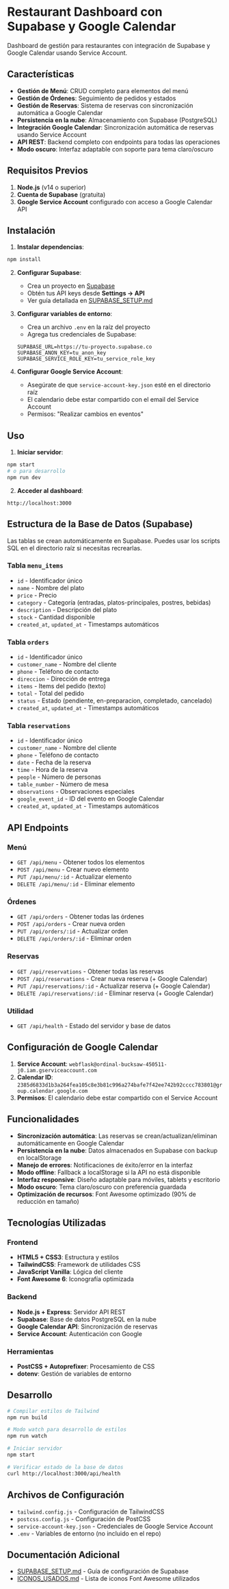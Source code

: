# Restaurant Dashboard con Supabase y Google Calendar

Dashboard de gestión para restaurantes con integración de Supabase y Google Calendar usando Service Account.

## Características

- **Gestión de Menú**: CRUD completo para elementos del menú
- **Gestión de Órdenes**: Seguimiento de pedidos y estados
- **Gestión de Reservas**: Sistema de reservas con sincronización automática a Google Calendar
- **Persistencia en la nube**: Almacenamiento con Supabase (PostgreSQL)
- **Integración Google Calendar**: Sincronización automática de reservas usando Service Account
- **API REST**: Backend completo con endpoints para todas las operaciones
- **Modo oscuro**: Interfaz adaptable con soporte para tema claro/oscuro

## Requisitos Previos

1. **Node.js** (v14 o superior)
2. **Cuenta de Supabase** (gratuita)
3. **Google Service Account** configurado con acceso a Google Calendar API

## Instalación

1. **Instalar dependencias**:
```bash
npm install
```

2. **Configurar Supabase**:
   - Crea un proyecto en [Supabase](https://supabase.com)
   - Obtén tus API keys desde **Settings → API**
   - Ver guía detallada en [SUPABASE_SETUP.md](./SUPABASE_SETUP.md)

3. **Configurar variables de entorno**:
   - Crea un archivo `.env` en la raíz del proyecto
   - Agrega tus credenciales de Supabase:
   ```env
   SUPABASE_URL=https://tu-proyecto.supabase.co
   SUPABASE_ANON_KEY=tu_anon_key
   SUPABASE_SERVICE_ROLE_KEY=tu_service_role_key
   ```

4. **Configurar Google Service Account**:
   - Asegúrate de que `service-account-key.json` esté en el directorio raíz
   - El calendario debe estar compartido con el email del Service Account
   - Permisos: "Realizar cambios en eventos"

## Uso

1. **Iniciar servidor**:
```bash
npm start
# o para desarrollo
npm run dev
```

2. **Acceder al dashboard**:
```
http://localhost:3000
```

## Estructura de la Base de Datos (Supabase)

Las tablas se crean automáticamente en Supabase. Puedes usar los scripts SQL en el directorio raíz si necesitas recrearlas.

### Tabla `menu_items`
- `id` - Identificador único
- `name` - Nombre del plato
- `price` - Precio
- `category` - Categoría (entradas, platos-principales, postres, bebidas)
- `description` - Descripción del plato
- `stock` - Cantidad disponible
- `created_at`, `updated_at` - Timestamps automáticos

### Tabla `orders`
- `id` - Identificador único
- `customer_name` - Nombre del cliente
- `phone` - Teléfono de contacto
- `direccion` - Dirección de entrega
- `items` - Items del pedido (texto)
- `total` - Total del pedido
- `status` - Estado (pendiente, en-preparacion, completado, cancelado)
- `created_at`, `updated_at` - Timestamps automáticos

### Tabla `reservations`
- `id` - Identificador único
- `customer_name` - Nombre del cliente
- `phone` - Teléfono de contacto
- `date` - Fecha de la reserva
- `time` - Hora de la reserva
- `people` - Número de personas
- `table_number` - Número de mesa
- `observations` - Observaciones especiales
- `google_event_id` - ID del evento en Google Calendar
- `created_at`, `updated_at` - Timestamps automáticos

## API Endpoints

### Menú
- `GET /api/menu` - Obtener todos los elementos
- `POST /api/menu` - Crear nuevo elemento
- `PUT /api/menu/:id` - Actualizar elemento
- `DELETE /api/menu/:id` - Eliminar elemento

### Órdenes
- `GET /api/orders` - Obtener todas las órdenes
- `POST /api/orders` - Crear nueva orden
- `PUT /api/orders/:id` - Actualizar orden
- `DELETE /api/orders/:id` - Eliminar orden

### Reservas
- `GET /api/reservations` - Obtener todas las reservas
- `POST /api/reservations` - Crear nueva reserva (+ Google Calendar)
- `PUT /api/reservations/:id` - Actualizar reserva (+ Google Calendar)
- `DELETE /api/reservations/:id` - Eliminar reserva (+ Google Calendar)

### Utilidad
- `GET /api/health` - Estado del servidor y base de datos

## Configuración de Google Calendar

1. **Service Account**: `webflask@ordinal-bucksaw-450511-j0.iam.gserviceaccount.com`
2. **Calendar ID**: `2385d6833d1b3a264fea105c8e3b81c996a274bafe7f42ee742b92cccc783801@group.calendar.google.com`
3. **Permisos**: El calendario debe estar compartido con el Service Account

## Funcionalidades

- **Sincronización automática**: Las reservas se crean/actualizan/eliminan automáticamente en Google Calendar
- **Persistencia en la nube**: Datos almacenados en Supabase con backup en localStorage
- **Manejo de errores**: Notificaciones de éxito/error en la interfaz
- **Modo offline**: Fallback a localStorage si la API no está disponible
- **Interfaz responsive**: Diseño adaptable para móviles, tablets y escritorio
- **Modo oscuro**: Tema claro/oscuro con preferencia guardada
- **Optimización de recursos**: Font Awesome optimizado (90% de reducción en tamaño)

## Tecnologías Utilizadas

### Frontend
- **HTML5 + CSS3**: Estructura y estilos
- **TailwindCSS**: Framework de utilidades CSS
- **JavaScript Vanilla**: Lógica del cliente
- **Font Awesome 6**: Iconografía optimizada

### Backend
- **Node.js + Express**: Servidor API REST
- **Supabase**: Base de datos PostgreSQL en la nube
- **Google Calendar API**: Sincronización de reservas
- **Service Account**: Autenticación con Google

### Herramientas
- **PostCSS + Autoprefixer**: Procesamiento de CSS
- **dotenv**: Gestión de variables de entorno

## Desarrollo

```bash
# Compilar estilos de Tailwind
npm run build

# Modo watch para desarrollo de estilos
npm run watch

# Iniciar servidor
npm start

# Verificar estado de la base de datos
curl http://localhost:3000/api/health
```

## Archivos de Configuración

- `tailwind.config.js` - Configuración de TailwindCSS
- `postcss.config.js` - Configuración de PostCSS
- `service-account-key.json` - Credenciales de Google Service Account
- `.env` - Variables de entorno (no incluido en el repo)

## Documentación Adicional

- [SUPABASE_SETUP.md](./SUPABASE_SETUP.md) - Guía de configuración de Supabase
- [ICONOS_USADOS.md](./ICONOS_USADOS.md) - Lista de iconos Font Awesome utilizados
